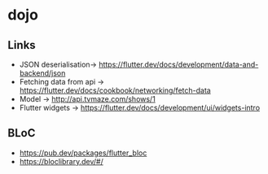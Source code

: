 # dojo

## Links
* JSON deserialisation-> https://flutter.dev/docs/development/data-and-backend/json
* Fetching data from api -> https://flutter.dev/docs/cookbook/networking/fetch-data
* Model -> http://api.tvmaze.com/shows/1
* Flutter widgets -> https://flutter.dev/docs/development/ui/widgets-intro

## BLoC
* https://pub.dev/packages/flutter_bloc
* https://bloclibrary.dev/#/